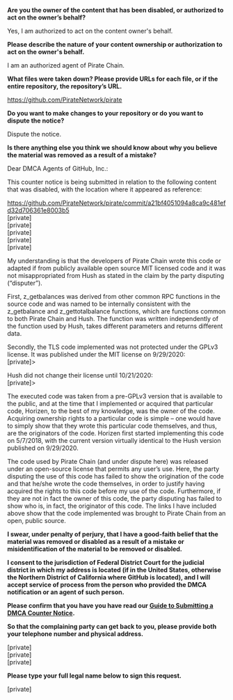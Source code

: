 **Are you the owner of the content that has been disabled, or authorized to act on the owner’s behalf?**

Yes, I am authorized to act on the content owner's behalf.

**Please describe the nature of your content ownership or authorization to act on the owner's behalf.**

I am an authorized agent of Pirate Chain.

**What files were taken down? Please provide URLs for each file, or if the entire repository, the repository’s URL.**

https://github.com/PirateNetwork/pirate

**Do you want to make changes to your repository or do you want to dispute the notice?**

Dispute the notice.

**Is there anything else you think we should know about why you believe the material was removed as a result of a mistake?**

Dear DMCA Agents of GitHub, Inc.:

This counter notice is being submitted in relation to the following content that was disabled, with the location where it appeared as reference:

https://github.com/PirateNetwork/pirate/commit/a21bf4051094a8ca9c481efd32d706361e8003b5  
[private]  
[private]  
[private]  
[private]  
[private]

My understanding is that the developers of Pirate Chain wrote this code or adapted if from publicly available open source MIT licensed code and it was not misappropriated from Hush as stated in the claim by the party disputing (“disputer”).

First, z_getbalances was derived from other common RPC functions in the source code and was named to be internally consistent with the z_getbalance and z_gettotalbalance functions, which are functions common to both Pirate Chain and Hush. The function was written independently of the function used by Hush, takes different parameters and returns different data.

Secondly, the TLS code implemented was not protected under the GPLv3 license. It was published under the MIT license on 9/29/2020:  
[private]>

Hush did not change their license until 10/21/2020:  
[private]>

The executed code was taken from a pre-GPLv3 version that is available to the public, and at the time that I implemented or acquired that particular code, Horizen, to the best of my knowledge, was the owner of the code. Acquiring ownership rights to a particular code is simple – one would have to simply show that they wrote this particular code themselves, and thus, are the originators of the code. Horizen first started implementing this code on 5/7/2018, with the current version virtually identical to the Hush version published on 9/29/2020.

The code used by Pirate Chain (and under dispute here) was released under an open-source license that permits any user’s use. Here, the party disputing the use of this code has failed to show the origination of the code and that he/she wrote the code themselves, in order to justify having acquired the rights to this code before my use of the code. Furthermore, if they are not in fact the owner of this code, the party disputing has failed to show who is, in fact, the originator of this code. The links I have included above show that the code implemented was brought to Pirate Chain from an open, public source.

**I swear, under penalty of perjury, that I have a good-faith belief that the material was removed or disabled as a result of a mistake or misidentification of the material to be removed or disabled.**

**I consent to the jurisdiction of Federal District Court for the judicial district in which my address is located (if in the United States, otherwise the Northern District of California where GitHub is located), and I will accept service of process from the person who provided the DMCA notification or an agent of such person.**

**Please confirm that you have you have read our <a href="https://docs.github.com/articles/guide-to-submitting-a-dmca-counter-notice">Guide to Submitting a DMCA Counter Notice</a>.**

**So that the complaining party can get back to you, please provide both your telephone number and physical address.**

[private]  
[private]  
[private]

**Please type your full legal name below to sign this request.**

[private]
